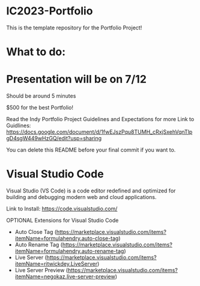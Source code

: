 # IC2023-Portfolio
This is the template repository for the Portfolio Project!

# What to do:

# Presentation will be on 7/12
Should be around 5 minutes

$500 for the best Portfolio!

Read the Indy Portfolio Project Guidelines and Expectations for more
Link to Guidlines: https://docs.google.com/document/d/1fwEJszPqu8TUMH_cRxjSxehVqnTlpgD4sgW449wHzGQ/edit?usp=sharing

You can delete this README before your final commit if you want to.

# Visual Studio Code 
Visual Studio (VS Code) is a code editor redefined and optimized for building and debugging modern web and cloud applications. 

Link to Install: https://code.visualstudio.com/

OPTIONAL Extensions for Visual Studio Code
- Auto Close Tag (https://marketplace.visualstudio.com/items?itemName=formulahendry.auto-close-tag)
- Auto Rename Tag (https://marketplace.visualstudio.com/items?itemName=formulahendry.auto-rename-tag)
- Live Server (https://marketplace.visualstudio.com/items?itemName=ritwickdey.LiveServer)
- Live Server Preview (https://marketplace.visualstudio.com/items?itemName=negokaz.live-server-preview)
